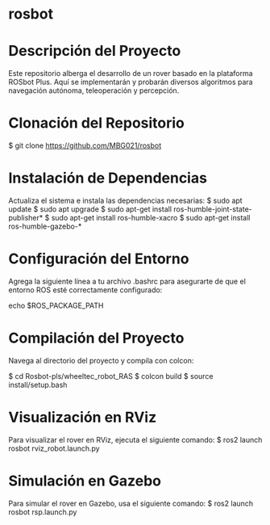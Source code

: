 # rosbot
# Descripción del Proyecto

Este repositorio alberga el desarrollo de un rover basado en la plataforma ROSbot Plus. 
Aquí se implementarán y probarán diversos algoritmos para navegación autónoma, teleoperación y percepción.

# Clonación del Repositorio

$ git clone https://github.com/MBG021/rosbot

# Instalación de Dependencias

Actualiza el sistema e instala las dependencias necesarias:
$ sudo apt update
$ sudo apt upgrade
$ sudo apt-get install ros-humble-joint-state-publisher*
$ sudo apt-get install ros-humble-xacro
$ sudo apt-get install ros-humble-gazebo-*

# Configuración del Entorno

Agrega la siguiente línea a tu archivo .bashrc para asegurarte de que el entorno ROS esté correctamente configurado:

echo $ROS_PACKAGE_PATH

# Compilación del Proyecto

Navega al directorio del proyecto y compila con colcon:

$ cd Rosbot-pls/wheeltec_robot_RAS
$ colcon build
$ source install/setup.bash

# Visualización en RViz

Para visualizar el rover en RViz, ejecuta el siguiente comando:
$ ros2 launch rosbot rviz_robot.launch.py

# Simulación en Gazebo

Para simular el rover en Gazebo, usa el siguiente comando:
$ ros2 launch rosbot rsp.launch.py

